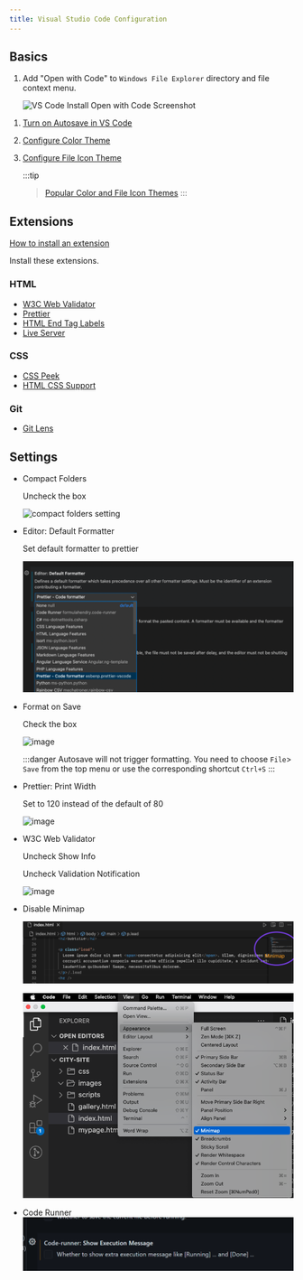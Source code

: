 ```yaml
---
title: Visual Studio Code Configuration
---
```


## Basics

1. Add "Open with Code" to `Windows File Explorer` directory and file context menu.

   ![VS Code Install Open with Code Screenshot](https://github.com/craigmckeachie/yearup-pgh-spring-2023/assets/1474579/17e8bdc1-acdc-4a5b-bc13-d21eb5287a17)

<!-- 1. Add "Open with Code" to `Mac Finder`

   - Open the Command Palette (Cmd+Shift+P) and type shell command to find the Shell Command: Install 'code' command in PATH command.
     ![VS Code Command Palette Shell Command for Mac](https://i.stack.imgur.com/2Yen6.png) -->

1. [Turn on Autosave in VS Code](https://stackoverflow.com/a/56480358/48175)

1. [Configure Color Theme](https://code.visualstudio.com/docs/getstarted/themes)

1. [Configure File Icon Theme](https://code.visualstudio.com/docs/getstarted/themes#_file-icon-themes)

   :::tip
   > [Popular Color and File Icon Themes](https://marketplace.visualstudio.com/search?target=VSCode&category=Themes&sortBy=Installs)
   :::

## Extensions

[How to install an extension](https://code.visualstudio.com/docs/editor/extension-marketplace#:~:text=You%20can%20browse%20and%20install,on%20the%20VS%20Code%20Marketplace.)

Install these extensions.

### HTML

- [W3C Web Validator](https://marketplace.visualstudio.com/items?itemName=CelianRiboulet.webvalidator)
- [Prettier](https://marketplace.visualstudio.com/items?itemName=esbenp.prettier-vscode)
- [HTML End Tag Labels](https://marketplace.visualstudio.com/items?itemName=anteprimorac.html-end-tag-labels)
- [Live Server](https://marketplace.visualstudio.com/items?itemName=ritwickdey.LiveServer)

### CSS

- [CSS Peek](https://marketplace.visualstudio.com/items?itemName=pranaygp.vscode-css-peek)
- [HTML CSS Support](https://marketplace.visualstudio.com/items?itemName=ecmel.vscode-html-css)

### Git

- [Git Lens](https://marketplace.visualstudio.com/items?itemName=eamodio.gitlens)

## Settings

- Compact Folders

  Uncheck the box

  ![compact folders setting](https://github.com/craigmckeachie/yearup-fall2023-notes/assets/1474579/566f58b8-bade-400a-b987-7770e29e1c32)

- Editor: Default Formatter

  Set default formatter to prettier

  ![Alt text](image.png)

- Format on Save

  Check the box

  ![image](https://github.com/craigmckeachie/yearup-fall2023-notes/assets/1474579/99c200f4-acab-4205-9f61-90d10948267c)

  :::danger
  Autosave will not trigger formatting. You need to choose `File`> `Save` from the top menu or use the corresponding shortcut `Ctrl+S`
  :::

- Prettier: Print Width

  Set to 120 instead of the default of 80

  ![image](https://github.com/craigmckeachie/yearup-pgh-spring-2023/assets/1474579/a56da5fc-037b-419d-bde7-43fbcef46735)

- W3C Web Validator

  Uncheck Show Info

  Uncheck Validation Notification

  ![image](https://github.com/craigmckeachie/yearup-fall2023-notes/assets/1474579/f3227bfb-b1c5-428a-bd0f-7d293b24a231)

- Disable Minimap

  ![Mini Map](image-2.png)

  ![Disabling Mini Map](image-1.png)

- Code Runner
  ![Code Runner Execution Message](code-runner-exec-message.png)
